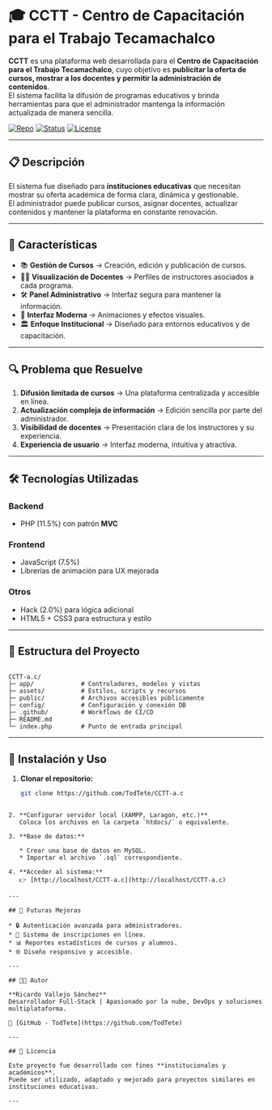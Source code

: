 # 🎓 CCTT - Centro de Capacitación para el Trabajo Tecamachalco

**CCTT** es una plataforma web desarrollada para el **Centro de Capacitación para el Trabajo Tecamachalco**, cuyo objetivo es **publicitar la oferta de cursos, mostrar a los docentes y permitir la administración de contenidos**.  
El sistema facilita la difusión de programas educativos y brinda herramientas para que el administrador mantenga la información actualizada de manera sencilla.

[![Repo](https://img.shields.io/badge/GitHub-TodTete-blue?logo=github)](https://github.com/TodTete/CCTT-a.c)
[![Status](https://img.shields.io/badge/status-producción-brightgreen)](#estado)
[![License](https://img.shields.io/badge/license-Academic-lightgrey)](#licencia)

---

## 📋 Descripción

El sistema fue diseñado para **instituciones educativas** que necesitan mostrar su oferta académica de forma clara, dinámica y gestionable.  
El administrador puede publicar cursos, asignar docentes, actualizar contenidos y mantener la plataforma en constante renovación.

---

## 🚀 Características

- 📚 **Gestión de Cursos** → Creación, edición y publicación de cursos.  
- 👩‍🏫 **Visualización de Docentes** → Perfiles de instructores asociados a cada programa.  
- 🛠️ **Panel Administrativo** → Interfaz segura para mantener la información.  
- 🎨 **Interfaz Moderna** → Animaciones y efectos visuales.  
- 🏛️ **Enfoque Institucional** → Diseñado para entornos educativos y de capacitación.  

---

## 🔍 Problema que Resuelve

1. **Difusión limitada de cursos** → Una plataforma centralizada y accesible en línea.  
2. **Actualización compleja de información** → Edición sencilla por parte del administrador.  
3. **Visibilidad de docentes** → Presentación clara de los instructores y su experiencia.  
4. **Experiencia de usuario** → Interfaz moderna, intuitiva y atractiva.  

---

## 🛠️ Tecnologías Utilizadas

### **Backend**
- PHP (11.5%) con patrón **MVC**  

### **Frontend**
- JavaScript (7.5%)  
- Librerías de animación para UX mejorada  

### **Otros**
- Hack (2.0%) para lógica adicional  
- HTML5 + CSS3 para estructura y estilo  

---

## 📂 Estructura del Proyecto

```

CCTT-a.c/
├─ app/             # Controladores, modelos y vistas
├─ assets/          # Estilos, scripts y recursos
├─ public/          # Archivos accesibles públicamente
├─ config/          # Configuración y conexión DB
├─ .github/         # Workflows de CI/CD
├─ README.md
└─ index.php        # Punto de entrada principal

````

---

## 🔧 Instalación y Uso

1. **Clonar el repositorio:**
   ```bash
   git clone https://github.com/TodTete/CCTT-a.c
````

2. **Configurar servidor local (XAMPP, Laragon, etc.)**
   Coloca los archivos en la carpeta `htdocs/` o equivalente.

3. **Base de datos:**

   * Crear una base de datos en MySQL.
   * Importar el archivo `.sql` correspondiente.

4. **Acceder al sistema:**
   👉 [http://localhost/CCTT-a.c](http://localhost/CCTT-a.c)

---

## 🔮 Futuras Mejoras

* 🔒 Autenticación avanzada para administradores.
* 📝 Sistema de inscripciones en línea.
* 📊 Reportes estadísticos de cursos y alumnos.
* 🌐 Diseño responsivo y accesible.

---

## 👨‍💻 Autor

**Ricardo Vallejo Sánchez**
Desarrollador Full-Stack | Apasionado por la nube, DevOps y soluciones multiplataforma.

🔗 [GitHub - TodTete](https://github.com/TodTete)

---

## 📄 Licencia

Este proyecto fue desarrollado con fines **institucionales y académicos**.
Puede ser utilizado, adaptado y mejorado para proyectos similares en instituciones educativas.

---
